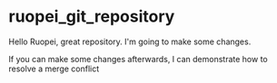 ruopei_git_repository
=====================

Hello Ruopei, great repository. I'm going to make some changes.

If you can make some changes afterwards, I can demonstrate how to resolve a merge conflict
